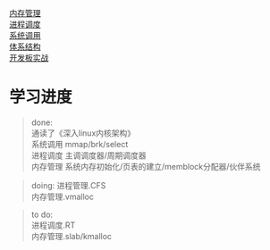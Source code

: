 [内存管理](doc/memory_manage/mm.md)  
[进程调度](doc/process_manage/process.md)  
[系统调用](doc/system_call/system_call.md)  
[体系结构](doc/arch/ARM64.md)  
[开发板实战](doc/board/rk3399.md)  

# 学习进度
> done:  
> 通读了《深入linux内核架构》  
> 系统调用 mmap/brk/select  
> 进程调度 主调调度器/周期调度器  
> 内存管理 系统内存初始化/页表的建立/memblock分配器/伙伴系统  

> doing: 
> 进程管理.CFS  
> 内存管理.vmalloc  

> to do:  
> 进程调度.RT  
> 内存管理.slab/kmalloc  

